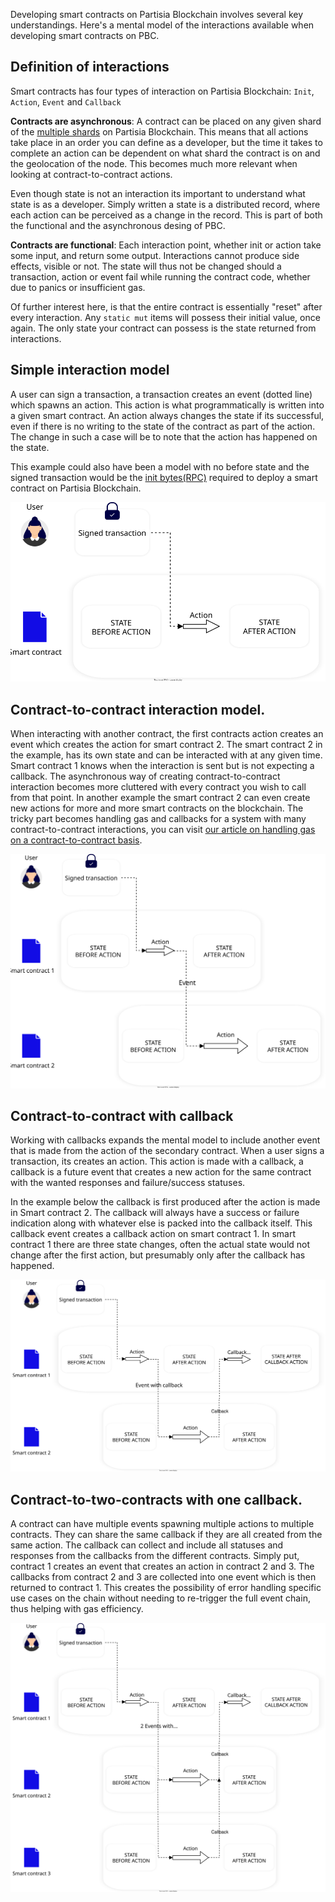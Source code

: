 Developing smart contracts on Partisia Blockchain involves several key understandings. Here's a mental model of the
interactions available when developing smart contracts on PBC.

## Definition of interactions

Smart contracts has four types of interaction on Partisia Blockchain:
`Init`,
`Action`,
`Event` and
`Callback`

**Contracts are asynchronous**: A contract can be placed on any given shard of
the [multiple shards](../pbc-fundamentals/sharding.md) on Partisia Blockchain. This means that all actions take place in
an order you can define as a developer, but the time it takes to complete an action can be dependent on what shard the
contract is on and the geolocation of the node. This becomes much more relevant when looking at contract-to-contract
actions.

Even though state is not an interaction its important to understand what state is as a developer. Simply written a state
is a distributed record, where each action can be perceived as a change in the record. This is part of both the
functional and the asynchronous desing of PBC.

**Contracts are functional**: Each interaction point, whether init or action take some input, and return some output.
Interactions cannot produce side effects, visible or not. The state will thus not be changed should a transaction,
action or event fail while running the contract code, whether due to panics or insufficient gas.

Of further interest here, is that the entire contract is essentially "reset" after every interaction. Any `static mut`
items will possess their initial value, once again. The only state your contract can possess is the state returned from
interactions.

## Simple interaction model

A user can sign a transaction, a transaction creates an event (dotted line) which spawns an action. This action is what
programmatically is written into a given smart contract. An action always changes the state if its successful, even if
there is no writing to the state of the contract as part of the action. The change in such a case will be to note that
the action has happened on the state. 

This example could also have been a model with no before state and the signed transaction
would be the [init bytes(RPC)](smart-contract-binary-formats.md#rpc-binary-format) required to deploy a smart contract on Partisia Blockchain.

![SmartContractMentalModelSimple.svg](mental-models/SmartContractMentalModelSimple.svg)

## Contract-to-contract interaction model.

When interacting with another contract, the first contracts action creates an event which creates the action for smart
contract 2. The smart contract 2 in the
example, has its own state and
can be interacted with at any given time. Smart contract 1 knows when the interaction is sent but is not expecting a
callback. The asynchronous way of creating contract-to-contract interaction becomes more
cluttered with every contract you wish to call from that point. In another example the smart contract 2 can even create
new actions for more and more smart contracts on the blockchain. The tricky part becomes handling gas and callbacks for
a system with many contract-to-contract interactions, you can
visit [our article on handling gas on a contract-to-contract basis](gas/contract-to-contract-gas-estimation.md).

![SmartContractMentalModelcontract-to-contract.svg](mental-models%2FSmartContractMentalModelcontract-to-contract.svg)

## Contract-to-contract with callback

Working with callbacks expands the mental model to include another event that is made from the action of the secondary
contract. When a user signs a transaction, its creates an action. This action is made with a callback, a callback is a
future event that creates a new action for the same contract with the wanted responses and failure/success statuses.

In the example below the callback is first produced after the action is made in Smart contract 2. The callback will
always have a success or
failure indication along with whatever else is packed into the callback itself. This callback event creates a callback
action on smart contract 1. In smart contract 1 there are three state changes, often the actual state would not
change after the first action, but presumably only after the callback has happened.

![SmartContractMentalModelWithCallback.svg](mental-models%2FSmartContractMentalModelWithCallback.svg)

## Contract-to-two-contracts with one callback.

A contract can have multiple events spawning multiple actions to multiple contracts. They can share the same callback if
they are all created from the same action. The callback can collect and include all statuses and responses from the
callbacks from the different
contracts. Simply put, contract 1 creates an event that creates an action in contract 2 and 3. The callbacks from
contract 2 and 3 are collected into one event which is then returned to contract 1. This creates the possibility of
error handling specific use cases on the chain without needing to re-trigger the full event chain, thus helping with gas
efficiency.

![SmartContractMentalModelTwoActionsOneCallback.svg](mental-models%2FSmartContractMentalModelTwoActionsOneCallback.svg)
